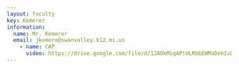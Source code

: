 ```yaml
---
layout: faculty
key: Kemerer
information:
  name: Mr. Kemerer
  email: jkemere@swanvalley.k12.mi.us
    - name: CAP
      video: https://drive.google.com/file/d/1JAOkMiqAPtULRbbEWMaDehIvDilkfYgd/preview
---
```


